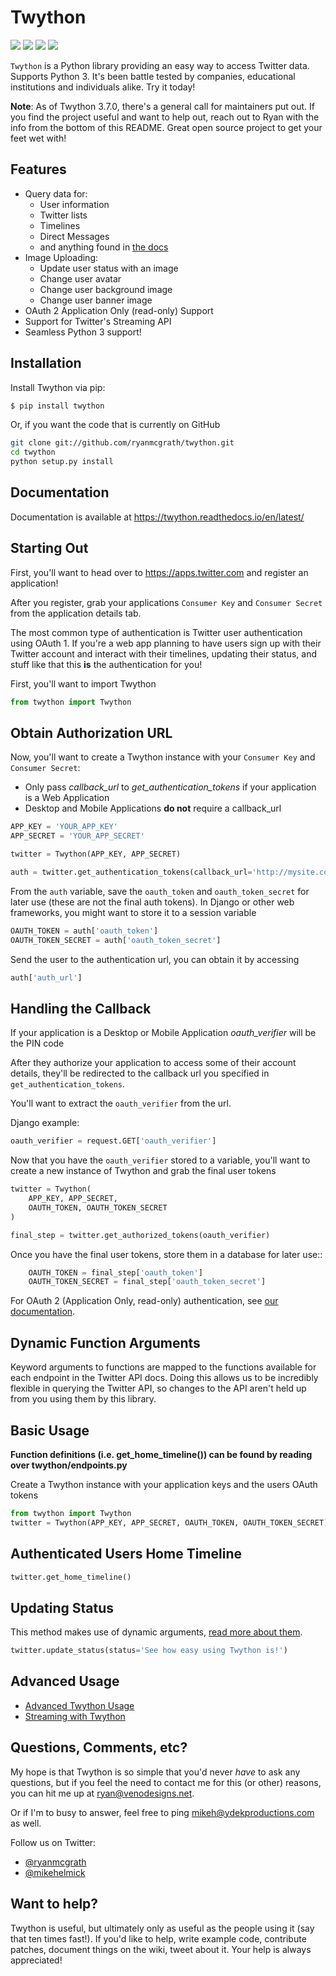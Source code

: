 # Twython

<a href="https://pypi.python.org/pypi/twython"><img src="https://img.shields.io/pypi/v/twython.svg?style=flat-square"></a>
<a href="https://pypi.python.org/pypi/twython"><img src="https://img.shields.io/pypi/dw/twython.svg?style=flat-square"></a>
<a href="https://travis-ci.org/ryanmcgrath/twython"><img src="https://img.shields.io/travis/ryanmcgrath/twython.svg?style=flat-square"></a>
<a href="https://coveralls.io/r/ryanmcgrath/twython?branch=master"><img src="https://img.shields.io/coveralls/ryanmcgrath/twython/master.svg?style=flat-square"></a>

`Twython` is a Python library providing an easy way to access Twitter data. Supports Python 3. It's been battle tested by companies, educational institutions and individuals alike. Try it today!

**Note**: As of Twython 3.7.0, there's a general call for maintainers put out. If you find the project useful and want to help out, reach out to Ryan with the info from the bottom of this README. Great open source project to get your feet wet with!

## Features
- Query data for:
    - User information
    - Twitter lists
    - Timelines
    - Direct Messages
    - and anything found in [the docs](https://developer.twitter.com/en/docs)
- Image Uploading:
    - Update user status with an image
    - Change user avatar
    - Change user background image
    - Change user banner image
- OAuth 2 Application Only (read-only) Support
- Support for Twitter's Streaming API
- Seamless Python 3 support!

## Installation
Install Twython via pip:

```bash
$ pip install twython
```

Or, if you want the code that is currently on GitHub

```bash
git clone git://github.com/ryanmcgrath/twython.git
cd twython
python setup.py install
```

## Documentation
Documentation is available at https://twython.readthedocs.io/en/latest/

## Starting Out
First, you'll want to head over to https://apps.twitter.com and register an application!

After you register, grab your applications `Consumer Key` and `Consumer Secret` from the application details tab.

The most common type of authentication is Twitter user authentication using OAuth 1. If you're a web app planning to have users sign up with their Twitter account and interact with their timelines, updating their status, and stuff like that this **is** the authentication for you!

First, you'll want to import Twython

```python
from twython import Twython
```

## Obtain Authorization URL
Now, you'll want to create a Twython instance with your `Consumer Key` and `Consumer Secret`:

- Only pass *callback_url* to *get_authentication_tokens* if your application is a Web Application
- Desktop and Mobile Applications **do not** require a callback_url

```python
APP_KEY = 'YOUR_APP_KEY'
APP_SECRET = 'YOUR_APP_SECRET'

twitter = Twython(APP_KEY, APP_SECRET)

auth = twitter.get_authentication_tokens(callback_url='http://mysite.com/callback')
```

From the `auth` variable, save the `oauth_token` and `oauth_token_secret` for later use (these are not the final auth tokens). In Django or other web frameworks, you might want to store it to a session variable

```python
OAUTH_TOKEN = auth['oauth_token']
OAUTH_TOKEN_SECRET = auth['oauth_token_secret']
```

Send the user to the authentication url, you can obtain it by accessing

```python
auth['auth_url']
```

## Handling the Callback
If your application is a Desktop or Mobile Application *oauth_verifier* will be the PIN code

After they authorize your application to access some of their account details, they'll be redirected to the callback url you specified in `get_authentication_tokens`.

You'll want to extract the `oauth_verifier` from the url.

Django example:

```python
oauth_verifier = request.GET['oauth_verifier']
```

Now that you have the `oauth_verifier` stored to a variable, you'll want to create a new instance of Twython and grab the final user tokens

```python
twitter = Twython(
    APP_KEY, APP_SECRET,
    OAUTH_TOKEN, OAUTH_TOKEN_SECRET
)

final_step = twitter.get_authorized_tokens(oauth_verifier)
```

Once you have the final user tokens, store them in a database for later use::

```python
    OAUTH_TOKEN = final_step['oauth_token']
    OAUTH_TOKEN_SECRET = final_step['oauth_token_secret']
```

For OAuth 2 (Application Only, read-only) authentication, see [our documentation](https://twython.readthedocs.io/en/latest/usage/starting_out.html#oauth-2-application-authentication).

## Dynamic Function Arguments
Keyword arguments to functions are mapped to the functions available for each endpoint in the Twitter API docs. Doing this allows us to be incredibly flexible in querying the Twitter API, so changes to the API aren't held up from you using them by this library.

Basic Usage
-----------

**Function definitions (i.e. get_home_timeline()) can be found by reading over twython/endpoints.py**

Create a Twython instance with your application keys and the users OAuth tokens

```python
from twython import Twython
twitter = Twython(APP_KEY, APP_SECRET, OAUTH_TOKEN, OAUTH_TOKEN_SECRET)
```

## Authenticated Users Home Timeline
```python
twitter.get_home_timeline()
```

## Updating Status
This method makes use of dynamic arguments, [read more about them](https://twython.readthedocs.io/en/latest/usage/starting_out.html#dynamic-function-arguments).

```python
twitter.update_status(status='See how easy using Twython is!')
```

## Advanced Usage
- [Advanced Twython Usage](https://twython.readthedocs.io/en/latest/usage/advanced_usage.html)
- [Streaming with Twython](https://twython.readthedocs.io/en/latest/usage/streaming_api.html)


## Questions, Comments, etc?
My hope is that Twython is so simple that you'd never *have* to ask any questions, but if you feel the need to contact me for this (or other) reasons, you can hit me up at ryan@venodesigns.net.

Or if I'm to busy to answer, feel free to ping mikeh@ydekproductions.com as well.

Follow us on Twitter:

- [@ryanmcgrath](https://twitter.com/ryanmcgrath)
- [@mikehelmick](https://twitter.com/mikehelmick)

## Want to help?
Twython is useful, but ultimately only as useful as the people using it (say that ten times fast!). If you'd like to help, write example code, contribute patches, document things on the wiki, tweet about it. Your help is always appreciated!

